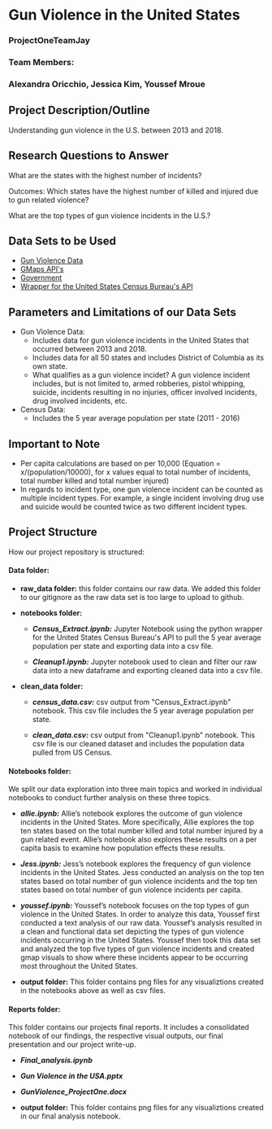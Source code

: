 # Gun Violence in the United States
### ProjectOneTeamJay
### Team Members:
### Alexandra Oricchio, Jessica Kim, Youssef Mroue

## Project Description/Outline
Understanding gun violence in the U.S. between 2013 and 2018.

## Research Questions to Answer
What are the states with the highest number of incidents? 

Outcomes: Which states have the highest number of killed and injured due to gun related violence?

What are the top types of gun violence incidents in the U.S.?
  
## Data Sets to be Used
* [Gun Violence Data](https://www.kaggle.com/jameslko/gun-violence-data)
* [GMaps API's](https://developers.google.com/apis-explorer)
* [Government](https://www.census.gov/data.html)
* [Wrapper for the United States Census Bureau's API](https://github.com/datamade/census)

## Parameters and Limitations of our Data Sets
* Gun Violence Data:
  * Includes data for gun violence incidents in the United States that occurred between 2013 and 2018.
  * Includes data for all 50 states and includes District of Columbia as its own state.
  * What qualifies as a gun violence incidet? A gun violence incident includes, but is not limited to, armed robberies, pistol whipping, suicide, incidents resulting in no injuries, officer involved incidents, drug involved incidents, etc. 
* Census Data:
  * Includes the 5 year average population per state (2011 - 2016)
  
 ## Important to Note
 * Per capita calculations are based on per 10,000 (Equation = x/(population/10000), for x values equal to total number of incidents, total number killed and total number injured)
 * In regards to incident type, one gun violence incident can be counted as multiple incident types. For example, a single incident involving drug use and suicide would be counted twice as two different incident types.
 
 ## Project Structure
How our project repository is structured:

#### __Data folder:__

* __raw_data folder:__ this folder contains our raw data. We added this folder to our gitignore as the raw data set is too large to upload to github. 
  
* __notebooks folder:__
  
  * ___Census_Extract.ipynb:___ Jupyter Notebook using the python wrapper for the United States Census Bureau's API to pull the 5 year average population per state and exporting data into a csv file. 
    
  * ___Cleanup1.ipynb:___ Jupyter notebook used to clean and filter our raw data into a new dataframe and exporting cleaned data into a csv file. 
    
* __clean_data folder:__
   
   * ___census_data.csv:___ csv output from "Census_Extract.ipynb" notebook. This csv file includes the 5 year average population per state.
      
   * ___clean_data.csv:___ csv output from "Cleanup1.ipynb" notebook. This csv file is our cleaned dataset and includes the population data pulled from US Census. 
      
#### __Notebooks folder:__ 
We split our data exploration into three main topics and worked in individual notebooks to conduct further analysis on these three topics. 

 * ___allie.ipynb:___ Allie’s notebook explores the outcome of gun violence incidents in the United States. More specifically, Allie explores the top ten states based on the total number killed and total number injured by a gun related event. Allie’s notebook also explores these results on a per capita basis to examine how population effects these results. 
     
 * ___Jess.ipynb:___ Jess’s notebook explores the frequency of gun violence incidents in the United States. Jess conducted an analysis on the top ten states based on total number of gun violence incidents and the top ten states based on total number of gun violence incidents per capita. 
     
 * ___youssef.ipynb:___ Youssef’s notebook focuses on the top types of gun violence in the United States. In order to analyze this data, Youssef first conducted a text analysis of our raw data. Youssef’s analysis resulted in a clean and functional data set depicting the types of gun violence incidents occurring in the United States. Youssef then took this data set and analyzed the top five types of gun violence incidents and created gmap visuals to show where these incidents appear to be occurring most throughout the United States. 
     
 * __output folder:__ This folder contains png files for any visualiztions created in the notebooks above as well as csv files. 
  
 #### __Reports folder:__ 
 This folder contains our projects final reports. It includes a consolidated notebook of our findings, the respective visual outputs, our final presentation and our project write-up. 
 
* ___Final_analysis.ipynb___
    
* ___Gun Violence in the USA.pptx___
    
* ___GunViolence_ProjectOne.docx___
  
* __output folder:__ This folder contains png files for any visualiztions created in our final analysis notebook. 
